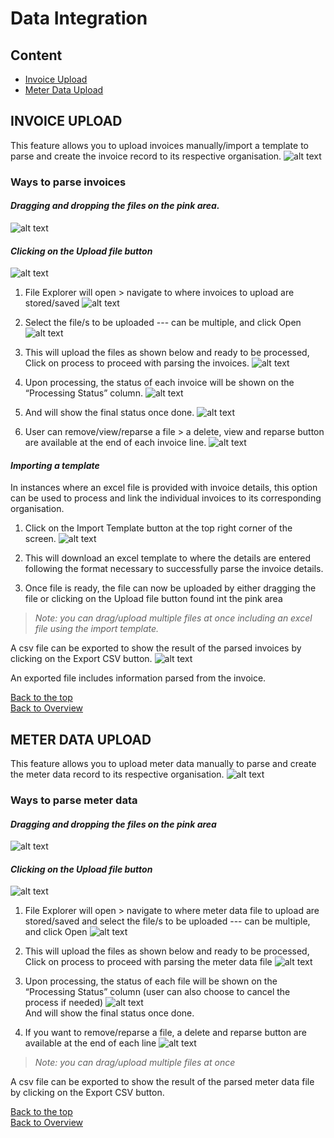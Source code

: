 # Data Integration

## Content

+ [Invoice Upload](#invoice-upload)
+ [Meter Data Upload](#meter-data-upload)

## INVOICE UPLOAD
This feature allows you to upload invoices manually/import a template to parse and create the invoice record to its respective organisation.
![alt text](<Resources/Invoice Upload/InvoiceUpload1.png>)
### Ways to parse invoices
#### *Dragging and dropping the files on the pink area.*
![alt text](<Resources/Invoice Upload/InvoiceUpload2.png>)

#### *Clicking on the Upload file button*
![alt text](<Resources/Invoice Upload/InvoiceUpload3.png>)

   1. File Explorer will open > navigate to where invoices to upload are stored/saved
   ![alt text](<Resources/Invoice Upload/InvoiceUpload4.png>)

   2. Select the file/s to be uploaded --- can be multiple, and click Open
   ![alt text](<Resources/Invoice Upload/InvoiceUpload5.png>)
   
   3. This will upload the files as shown below and ready to be processed, Click on process to proceed with parsing the invoices.
   ![alt text](<Resources/Invoice Upload/InvoiceUpload6.png>)

   4. Upon processing, the status of each invoice will be shown on the “Processing Status” column.
   ![alt text](<Resources/Invoice Upload/InvoiceUpload7.png>)

   5. And will show the final status once done.
   ![alt text](<Resources/Invoice Upload/InvoiceUpload8.png>)

   6. User can remove/view/reparse a file > a delete, view and reparse button are available at the end of each invoice line.
   ![alt text](<Resources/Invoice Upload/InvoiceUpload9.png>)

#### *Importing a template*
In instances where an excel file is provided with invoice details, this option can be used to process and link the individual invoices to its corresponding organisation.

   1. Click on the Import Template button at the top right corner of the screen.
   ![alt text](<Resources/Invoice Upload/InvoiceUpload10.png>)

   2. This will download an excel template to where the details are entered following the format necessary to successfully parse the invoice details.
   
   3. Once file is ready, the file can now be uploaded by either dragging the file or clicking on the Upload file button found int the pink area   
   
>*Note: you can drag/upload multiple files at once including an excel file using the import template.*    

A csv file can be exported to show the result of the parsed invoices by clicking on the Export CSV button.
![alt text](<Resources/Invoice Upload/InvoiceUpload11.png>)

An exported file includes information parsed from the invoice.

[Back to the top](#content)  
[Back to Overview](README.md)


## METER DATA UPLOAD
This feature allows you to upload meter data manually to parse and create the meter data record to its respective organisation.
![alt text](<Resources/Meter Data Upload/MeterDataUpload1.png>)
### Ways to parse meter data

#### *Dragging and dropping the files on the pink area*
![alt text](<Resources/Meter Data Upload/MeterDataUpload2.png>)

#### *Clicking on the Upload file button*
![alt text](<Resources/Invoice Upload/InvoiceUpload3.png>)

   1. File Explorer will open > navigate to where meter data file to upload are stored/saved and select the file/s to be uploaded --- can be multiple, and click Open
   ![alt text](<Resources/Meter Data Upload/MeterDataUpload3.png>)

   2. This will upload the files as shown below and ready to be processed, Click on process to proceed with parsing the meter data file
   ![alt text](<Resources/Meter Data Upload/MeterDataUpload4.png>)

   3. Upon processing, the status of each file will be shown on the “Processing Status” column (user can also choose to cancel the process if needed)
   ![alt text](<Resources/Meter Data Upload/MeterDataUpload5.png>)  
   And will show the final status once done.
   
   4. If you want to remove/reparse a file, a delete and reparse button are available at the end of each line
   ![alt text](<Resources/Meter Data Upload/MeterDataUpload6.png>)  

>*Note: you can drag/upload multiple files at once*   

A csv file can be exported to show the result of the parsed meter data file by clicking on the Export CSV button.

[Back to the top](#content)  
[Back to Overview](README.md)